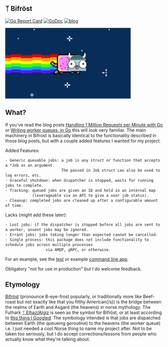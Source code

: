  ᛉ Bifröst
------
[![Go Report Card](https://goreportcard.com/badge/github.com/serdmanczyk/Bifrost)](https://goreportcard.com/report/github.com/serdmanczyk/Bifrost)
[![GoDoc](https://godoc.org/github.com/serdmanczyk/Bifrost?status.svg)](https://godoc.org/github.com/serdmanczyk/Bifrost)
[![blog](https://img.shields.io/badge/readMy-blog-green.svg)](http://serdmanczyk.github.io)

![gofrost](repo/gofrost.jpg "Freyr")

## What?

If you've read the blog posts [Handling 1 Million Requests per Minute with Go](http://marcio.io/2015/07/handling-1-million-requests-per-minute-with-golang/) or [Writing worker queues, in Go](http://nesv.github.io/golang/2014/02/25/worker-queues-in-go.html) this will look very familiar.  The main machinery in Bifrost is basically identical to the functionality described in those blog posts, but with a couple added features I wanted for my project.

Added Features:

    - Generic queuable jobs: a job is any struct or function that accepts a *Job as an argument.
                             The passed in Job struct can also be used to log errors, etc.
    - Graceful shutdown: when dispatcher is stopped, waits for running jobs to complete.
    - Tracking: queued jobs are given an ID and held in an internal map
                (leverageable via an API to give a user job status).
    - Cleanup: completed jobs are cleaned up after a configurable amount of time.

Lacks (might add these later):

    - Lost jobs: if the dispatcher is stopped before all jobs are sent to a worker, unsent jobs may be ignored.
    - Errant jobs: jobs taking longer than expected cannot be cancelled.
    - Single process: this package does not include functionality to schedule jobs across multiple processes
                      via AMQP, gRPC, or otherwise.

For an example, see the [test](dispatcher_test.go) or example [command line app](examples/main.go).

Obligatory "not for use in production" but I do welcome feedback.

## Etymology

[Bifröst](https://en.wikipedia.org/wiki/Bifr%C3%B6st) (pronounce B-eye-frost popularly, or traditionally more like Beef-roast but not exactly like that you filthy American(/s)) is the bridge between the realms of Earth and Asgard (the heavens) in norse mythology.  The Futhark [ᛉ Elhaz/Algiz](https://en.wikipedia.org/wiki/Algiz) is seen as the symbol for Bifröst, or at least according to [this thing I Googled](http://vrilology.org/FUTHARK.htm).  The symbology intended is that jobs are dispatched between Earth (the queueing goroutine) to the heavens (the worker queue) i.e. I just needed a cool Norse thing to name my project after.  Not to be taken too seriously, but I do accept corrections/lessons from people who actually know what they're talking about.
